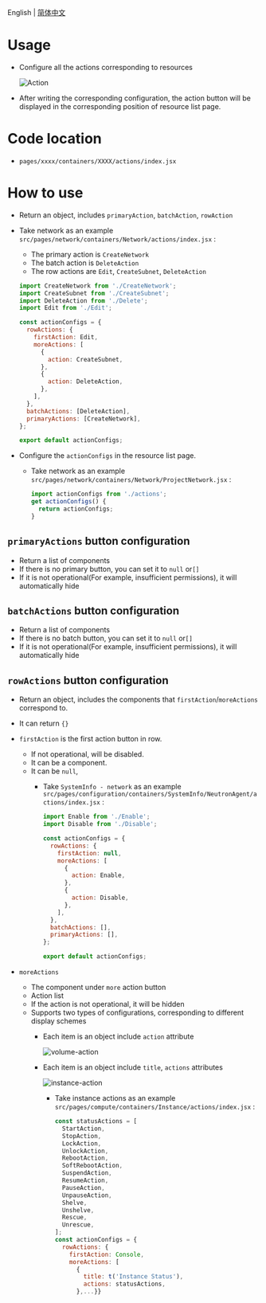 English | [简体中文](../../zh/develop/3-11-Action-introduction.md)

# Usage

- Configure all the actions corresponding to resources

  ![Action](../../zh/develop/images/form/action.png)

- After writing the corresponding configuration, the action button will be displayed in the corresponding position of resource list page.

# Code location

- `pages/xxxx/containers/XXXX/actions/index.jsx`

# How to use

- Return an object, includes `primaryAction`, `batchAction`, `rowAction`
- Take network as an example `src/pages/network/containers/Network/actions/index.jsx` :
  - The primary action is `CreateNetwork`
  - The batch action is `DeleteAction`
  - The row actions are `Edit`, `CreateSubnet`, `DeleteAction`

  ```javascript
  import CreateNetwork from './CreateNetwork';
  import CreateSubnet from './CreateSubnet';
  import DeleteAction from './Delete';
  import Edit from './Edit';

  const actionConfigs = {
    rowActions: {
      firstAction: Edit,
      moreActions: [
        {
          action: CreateSubnet,
        },
        {
          action: DeleteAction,
        },
      ],
    },
    batchActions: [DeleteAction],
    primaryActions: [CreateNetwork],
  };

  export default actionConfigs;
  ```

- Configure the `actionConfigs` in the resource list page.
  - Take network as an example `src/pages/network/containers/Network/ProjectNetwork.jsx` :

    ```javascript
    import actionConfigs from './actions';
    get actionConfigs() {
      return actionConfigs;
    }
    ```

## `primaryActions` button configuration

- Return a list of components
- If there is no primary button, you can set it to `null` or` [] `
- If it is not operational(For example, insufficient permissions), it will automatically hide

## `batchActions` button configuration

- Return a list of components
- If there is no batch button, you can set it to `null` or` [] `
- If it is not operational(For example, insufficient permissions), it will automatically hide

## `rowActions` button configuration

- Return an object, includes the components that `firstAction`/`moreActions` correspond to.
- It can return `{}`
- `firstAction` is the first action button in row.
  - If not operational, will be disabled.
  - It can be a component.
  - It can be `null`,
    - Take `SystemInfo - network` as an example `src/pages/configuration/containers/SystemInfo/NeutronAgent/actions/index.jsx` :

      ```javascript
      import Enable from './Enable';
      import Disable from './Disable';

      const actionConfigs = {
        rowActions: {
          firstAction: null,
          moreActions: [
            {
              action: Enable,
            },
            {
              action: Disable,
            },
          ],
        },
        batchActions: [],
        primaryActions: [],
      };

      export default actionConfigs;
      ```

- `moreActions`
  - The component under `more` action button
  - Action list
  - If the action is not operational, it will be hidden
  - Supports two types of configurations, corresponding to different display schemes
    - Each item is an object include `action` attribute

      ![volume-action](../../zh/develop/images/form/volume-action.png)

    - Each item is an object include `title`, `actions` attributes

      ![instance-action](../../zh/develop/images/form/instance-action.png)

      - Take instance actions as an example `src/pages/compute/containers/Instance/actions/index.jsx` :

        ```javascript
        const statusActions = [
          StartAction,
          StopAction,
          LockAction,
          UnlockAction,
          RebootAction,
          SoftRebootAction,
          SuspendAction,
          ResumeAction,
          PauseAction,
          UnpauseAction,
          Shelve,
          Unshelve,
          Rescue,
          Unrescue,
        ];
        const actionConfigs = {
          rowActions: {
            firstAction: Console,
            moreActions: [
              {
                title: t('Instance Status'),
                actions: statusActions,
              },...}}
        ```
